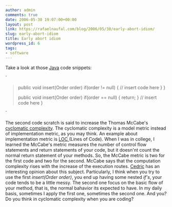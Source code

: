 ```yaml
---
author: admin
comments: true
date: 2006-05-30 19:07:00+00:00
layout: post
link: https://rafaelnaufal.com/blog/2006/05/30/early-abort-idiom/
slug: early-abort-idiom
title: Early abort idiom
wordpress_id: 6
tags:
- software
---
```


Take a look at those [Java](http://java.sun.com) code snippets:

`


<blockquote>
public void insert(Order order)                    
if(order != null) {
// insert code here
}
}
  

public void insert(Order order)
if(order == null) {
return;
}
// insert code here
}
</blockquote>


`

The second code scratch is said to increase the Thomas McCabe's [cyclomatic complexity](http://en.wikipedia.org/wiki/Cyclomatic_complexity). The cyclomatic complexity is a model metric instead of implementation metric, as you may think. An example about implementation metric is [LOC ](http://en.wikipedia.org/wiki/Source_lines_of_code)(Lines of Code). When I was in college, I learned the McCabe's metric measures the number of control flow statements and return statements of your code, but it doesn'nt count the normal return statement of your methods. So, the McCabe metric is two for the first code and two for the second. McCabe says that the computation complexity rises with the increase of the execution routes. [Cedric](http://www.beust.com/weblog/archives/000308.html) has an interesting opinion about this subject. Particularly, I think when you try to use the first _insert(Order order)_, you end up having some nested _if's_, your code tends to be a little messy. The second one focus on the basic flow of your method, that is, the normal bahavior its expected to have.  In my daily basis, sometimes I apply the first one, sometimes the second one. And you? Do you think in cyclomatic complexity when you are coding?
